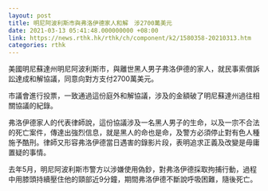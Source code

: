 ```yaml
---
layout: post
title: 明尼阿波利斯市與弗洛伊德家人和解　涉2700萬美元
date: 2021-03-13 05:41:48.000000000 +08:00
link: https://news.rthk.hk/rthk/ch/component/k2/1580358-20210313.htm
categories: rthk
---
```


美國明尼蘇達州明尼阿波利斯市，與離世黑人男子弗洛伊德的家人，就民事索償訴訟達成和解協議，同意向對方支付2700萬美元。

市議會進行投票，一致通過這份庭外和解協議，涉及的金額破了明尼蘇達州過往相關協議的紀錄。

弗洛伊德家人的代表律師說，這份協議涉及一名黑人男子的生命，以及一宗不合法的死亡案件，傳達出強烈信息，就是黑人的命也是命，及警方必須停止對有色人種施予酷刑。律師又形容弗洛伊德當日遇害的錄影片段，表明追求正義及改變是毋庸置疑的事情。

去年5月，明尼阿波利斯市警方以涉嫌使用偽鈔，對弗洛伊德採取拘捕行動，過程中用膝頭持續壓住他的頸部近9分鐘，期間弗洛伊德不斷說呼吸困難，隨後死亡。
